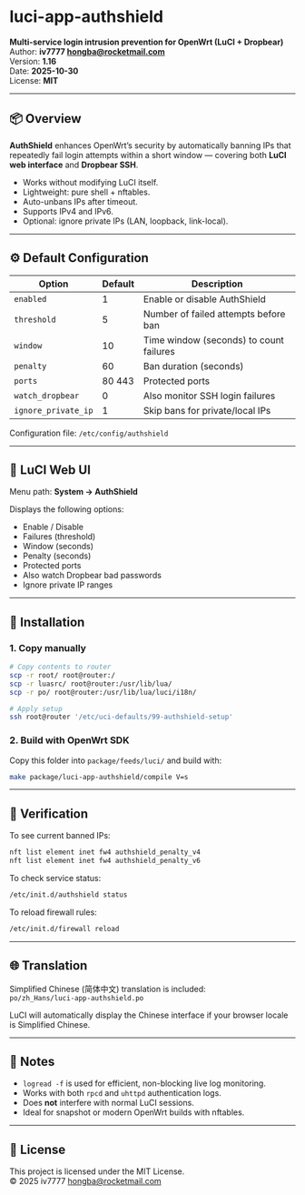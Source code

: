 # luci-app-authshield

**Multi-service login intrusion prevention for OpenWrt (LuCI + Dropbear)**  
Author: **iv7777 <hongba@rocketmail.com>**  
Version: **1.16**  
Date: **2025-10-30**  
License: **MIT**

---

## 📦 Overview

**AuthShield** enhances OpenWrt’s security by automatically banning IPs that repeatedly fail login attempts within a short window — covering both **LuCI web interface** and **Dropbear SSH**.

- Works without modifying LuCI itself.
- Lightweight: pure shell + nftables.
- Auto-unbans IPs after timeout.
- Supports IPv4 and IPv6.
- Optional: ignore private IPs (LAN, loopback, link-local).

---

## ⚙️ Default Configuration

| Option | Default | Description |
|--------|----------|-------------|
| `enabled` | 1 | Enable or disable AuthShield |
| `threshold` | 5 | Number of failed attempts before ban |
| `window` | 10 | Time window (seconds) to count failures |
| `penalty` | 60 | Ban duration (seconds) |
| `ports` | 80 443 | Protected ports |
| `watch_dropbear` | 0 | Also monitor SSH login failures |
| `ignore_private_ip` | 1 | Skip bans for private/local IPs |

Configuration file: `/etc/config/authshield`

---

## 🧩 LuCI Web UI

Menu path: **System → AuthShield**  

Displays the following options:

- Enable / Disable
- Failures (threshold)
- Window (seconds)
- Penalty (seconds)
- Protected ports
- Also watch Dropbear bad passwords
- Ignore private IP ranges

---

## 🔧 Installation

### 1. Copy manually
```bash
# Copy contents to router
scp -r root/ root@router:/
scp -r luasrc/ root@router:/usr/lib/lua/
scp -r po/ root@router:/usr/lib/lua/luci/i18n/

# Apply setup
ssh root@router '/etc/uci-defaults/99-authshield-setup'
```

### 2. Build with OpenWrt SDK
Copy this folder into `package/feeds/luci/` and build with:
```bash
make package/luci-app-authshield/compile V=s
```

---

## 🧠 Verification

To see current banned IPs:
```bash
nft list element inet fw4 authshield_penalty_v4
nft list element inet fw4 authshield_penalty_v6
```

To check service status:
```bash
/etc/init.d/authshield status
```

To reload firewall rules:
```bash
/etc/init.d/firewall reload
```

---

## 🌐 Translation

Simplified Chinese (简体中文) translation is included:  
`po/zh_Hans/luci-app-authshield.po`

LuCI will automatically display the Chinese interface if your browser locale is Simplified Chinese.

---

## 🧱 Notes

- `logread -f` is used for efficient, non-blocking live log monitoring.
- Works with both `rpcd` and `uhttpd` authentication logs.
- Does **not** interfere with normal LuCI sessions.
- Ideal for snapshot or modern OpenWrt builds with nftables.

---

## 📜 License

This project is licensed under the MIT License.  
© 2025 iv7777 <hongba@rocketmail.com>

